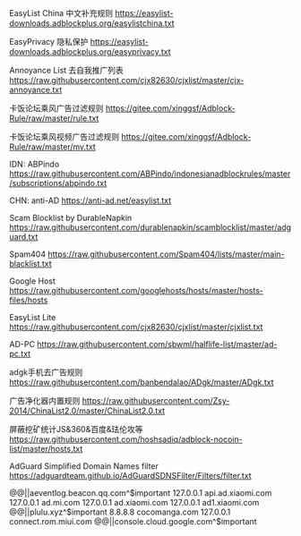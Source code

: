 EasyList China 中文补充规则
https://easylist-downloads.adblockplus.org/easylistchina.txt

EasyPrivacy 隐私保护
https://easylist-downloads.adblockplus.org/easyprivacy.txt

Annoyance List 去自我推广列表
https://raw.githubusercontent.com/cjx82630/cjxlist/master/cjx-annoyance.txt

卡饭论坛乘风广告过滤规则
https://gitee.com/xinggsf/Adblock-Rule/raw/master/rule.txt

卡饭论坛乘风视频广告过滤规则
https://gitee.com/xinggsf/Adblock-Rule/raw/master/mv.txt

IDN: ABPindo
https://raw.githubusercontent.com/ABPindo/indonesianadblockrules/master/subscriptions/abpindo.txt

CHN: anti-AD
https://anti-ad.net/easylist.txt

Scam Blocklist by DurableNapkin
https://raw.githubusercontent.com/durablenapkin/scamblocklist/master/adguard.txt

Spam404
https://raw.githubusercontent.com/Spam404/lists/master/main-blacklist.txt

Google Host
https://raw.githubusercontent.com/googlehosts/hosts/master/hosts-files/hosts

EasyList Lite
https://raw.githubusercontent.com/cjx82630/cjxlist/master/cjxlist.txt

AD-PC
https://raw.githubusercontent.com/sbwml/halflife-list/master/ad-pc.txt

adgk手机去广告规则
https://raw.githubusercontent.com/banbendalao/ADgk/master/ADgk.txt

广告净化器内置规则
https://raw.githubusercontent.com/Zsy-2014/ChinaList2.0/master/ChinaList2.0.txt

屏蔽挖矿统计JS&360&百度&珐伦攻等
https://raw.githubusercontent.com/hoshsadiq/adblock-nocoin-list/master/hosts.txt

AdGuard Simplified Domain Names filter
https://adguardteam.github.io/AdGuardSDNSFilter/Filters/filter.txt


@@||aeventlog.beacon.qq.com^$important
127.0.0.1 api.ad.xiaomi.com
127.0.0.1 ad.mi.com
127.0.0.1 ad.xiaomi.com
127.0.0.1 ad1.xiaomi.com
@@||plulu.xyz^$important
8.8.8.8 cocomanga.com
127.0.0.1 connect.rom.miui.com
@@||console.cloud.google.com^$important

